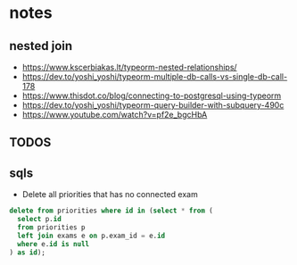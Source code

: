 # notes

## nested join

- https://www.kscerbiakas.lt/typeorm-nested-relationships/
- https://dev.to/yoshi_yoshi/typeorm-multiple-db-calls-vs-single-db-call-178
- https://www.thisdot.co/blog/connecting-to-postgresql-using-typeorm
- https://dev.to/yoshi_yoshi/typeorm-query-builder-with-subquery-490c
- https://www.youtube.com/watch?v=pf2e_bgcHbA

## TODOS

## sqls

- Delete all priorities that has no connected exam

```sql
delete from priorities where id in (select * from (
  select p.id
  from priorities p
  left join exams e on p.exam_id = e.id
  where e.id is null
) as id);
```
